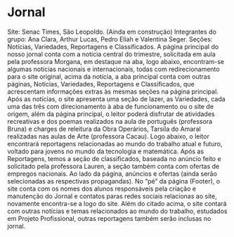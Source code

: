 # Jornal
Site: Senac Times, São Leopoldo. (Ainda em construção)
Integrantes do grupo: Ana Clara, Arthur Lucas, Pedro Eliah e Valentina Seger.
Seções: Notícias, Variedades, Reportagens e Classificados.
A página principal do nosso jornal conta com a notícia central do trimestre, solicitada 
em aula pela professora Morgana, em destaque na aba, logo abaixo, encontram-se algumas 
notícias nacionais e internacionais, todas com redirecionamento para o site original, acima da 
notícia, a aba principal conta com outras páginas, Notícias, Variedades, Reportagens e 
Classificados, que acrescentam informações extras às mesmas seções na página principal.
Após as notícias, o site apresenta uma seção de lazer, as Variedades, cada uma das três com 
direcionamento à aba de funcionamento ou o site de origem, além da página principal, o leitor 
poderá disfrutar de atividades recreativas e dos poemas realizados na aula de português 
(professora Bruna) e charges de releitura da Obra Operários, Tarsila do Amaral realizadas nas 
aulas de Arte (professora Cacau).
Logo abaixo, o leitor encontrará reportagens relacionadas ao mundo do trabalho atual 
e futuro, voltado para jovens no mundo da tecnologia e matemática.
Após as Reportagens, temos a seção de classificados, baseada no anúncio feito e 
solicitado pela professora Lauren, a seção também conta com ofertas de empregos nacionais.
Ao lado da página, anúncios e ofertas (ainda serão selecionadas as respectivas 
propagandas).
No “pé” da página (Footer), o site conta com os nomes dos alunos responsáveis pela 
criação e manutenção do Jornal e contatos paras redes sociais relacionas ao site, novamente
encontra-se a logo do site.
Além do citado acima, o site contará com outras notícias e temas relacionados ao 
mundo do trabalho, estudados em Projeto Profissional, outras reportagens também serão 
inclusas no jornal.
